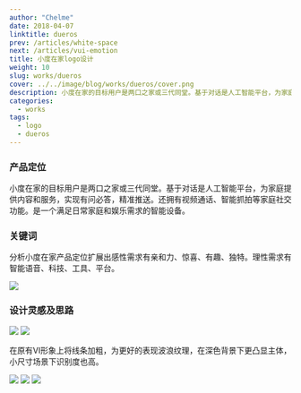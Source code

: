 ```yaml
---
author: "Chelme"
date: 2018-04-07
linktitle: dueros
prev: /articles/white-space
next: /articles/vui-emotion
title: 小度在家logo设计
weight: 10
slug: works/dueros
cover: ../../image/blog/works/dueros/cover.png
description: 小度在家的目标用户是两口之家或三代同堂。基于对话是人工智能平台，为家庭提供内容和服务，实现有问必答，精准推送。还拥有视频通话、智能抓拍等家庭社交功能。是一个满足日常家庭和娱乐需求的智能设备。
categories:
  - works
tags:
  - logo
  - dueros
---
```


### 产品定位
小度在家的目标用户是两口之家或三代同堂。基于对话是人工智能平台，为家庭提供内容和服务，实现有问必答，精准推送。还拥有视频通话、智能抓拍等家庭社交功能。是一个满足日常家庭和娱乐需求的智能设备。

### 关键词
分析小度在家产品定位扩展出感性需求有亲和力、惊喜、有趣、独特。理性需求有智能语音、科技、工具、平台。

![](/image/blog/works/dueros/pic-1.png)

### 设计灵感及思路
![](/image/blog/works/dueros/pic-2.png)
![](/image/blog/works/dueros/pic-3.png)

在原有VI形象上将线条加粗，为更好的表现波浪纹理，在深色背景下更凸显主体，小尺寸场景下识别度也高。

![](/image/blog/works/dueros/pic-5.png)
![](/image/blog/works/dueros/pic-6.png)
![](/image/blog/works/dueros/cover.png)
